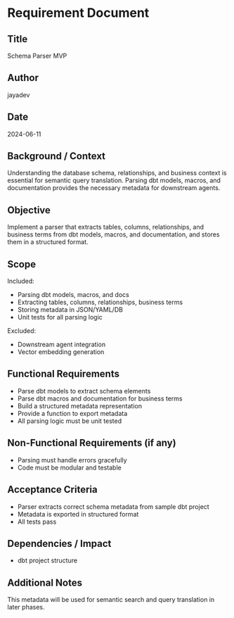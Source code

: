 # Requirement Document

## Title

Schema Parser MVP

## Author

jayadev

## Date

2024-06-11

## Background / Context

Understanding the database schema, relationships, and business context is essential for semantic query translation. Parsing dbt models, macros, and documentation provides the necessary metadata for downstream agents.

## Objective

Implement a parser that extracts tables, columns, relationships, and business terms from dbt models, macros, and documentation, and stores them in a structured format.

## Scope

Included:
- Parsing dbt models, macros, and docs
- Extracting tables, columns, relationships, business terms
- Storing metadata in JSON/YAML/DB
- Unit tests for all parsing logic

Excluded:
- Downstream agent integration
- Vector embedding generation

## Functional Requirements

- Parse dbt models to extract schema elements
- Parse dbt macros and documentation for business terms
- Build a structured metadata representation
- Provide a function to export metadata
- All parsing logic must be unit tested

## Non-Functional Requirements (if any)

- Parsing must handle errors gracefully
- Code must be modular and testable

## Acceptance Criteria

- Parser extracts correct schema metadata from sample dbt project
- Metadata is exported in structured format
- All tests pass

## Dependencies / Impact

- dbt project structure

## Additional Notes

This metadata will be used for semantic search and query translation in later phases. 